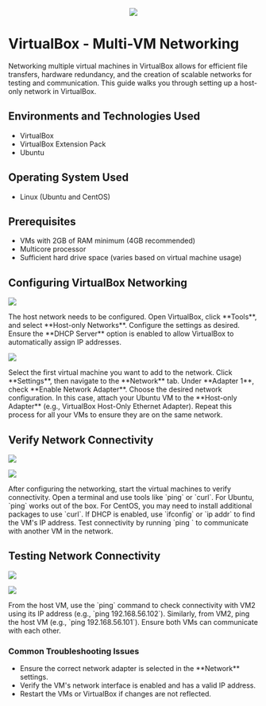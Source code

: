 <p align="center">
<img src="https://i.imgur.com/Aja9D5E.jpeg" />
</p>

<h1>VirtualBox - Multi-VM Networking</h1>
Networking multiple virtual machines in VirtualBox allows for efficient file transfers, hardware redundancy, and the creation of scalable networks for testing and communication. This guide walks you through setting up a host-only network in VirtualBox. <br />

<h2>Environments and Technologies Used</h2>

- VirtualBox  
- VirtualBox Extension Pack  
- Ubuntu  

<h2>Operating System Used</h2>

- Linux (Ubuntu and CentOS)  

<h2>Prerequisites</h2>

- VMs with 2GB of RAM minimum (4GB recommended)  
- Multicore processor  
- Sufficient hard drive space (varies based on virtual machine usage)  

<h2>Configuring VirtualBox Networking</h2>


<p>
<img src="https://i.imgur.com/CaK4ExB.png" />
</p>
<p>
The host network needs to be configured. Open VirtualBox, click **Tools**, and select **Host-only Networks**. Configure the settings as desired. Ensure the **DHCP Server** option is enabled to allow VirtualBox to automatically assign IP addresses.
</p>

<p>
<img src="https://i.imgur.com/DCVpodm.png" />
</p>
<p>
Select the first virtual machine you want to add to the network. Click **Settings**, then navigate to the **Network** tab. Under **Adapter 1**, check **Enable Network Adapter**. Choose the desired network configuration. In this case, attach your Ubuntu VM to the **Host-only Adapter** (e.g., VirtualBox Host-Only Ethernet Adapter). Repeat this process for all your VMs to ensure they are on the same network.
</p>

<h2>Verify Network Connectivity</h2>

<p>
<img src="https://i.imgur.com/1qgXnok.png" />
</p>
<p>
<img src="https://i.imgur.com/yvXBUaA.png" />
</p>
<p>
After configuring the networking, start the virtual machines to verify connectivity. Open a terminal and use tools like `ping` or `curl`. For Ubuntu, `ping` works out of the box. For CentOS, you may need to install additional packages to use `curl`. If DHCP is enabled, use `ifconfig` or `ip addr` to find the VM's IP address. Test connectivity by running `ping <IP address>` to communicate with another VM in the network.
</p>

<h2>Testing Network Connectivity</h2>

<p>
<img src="https://i.imgur.com/P3Rlu7a.png" />
</p>
<p>
<img src="https://i.imgur.com/dhhDA9f.png" />
</p>
<p>
From the host VM, use the `ping` command to check connectivity with VM2 using its IP address (e.g., `ping 192.168.56.102`). Similarly, from VM2, ping the host VM (e.g., `ping 192.168.56.101`). Ensure both VMs can communicate with each other.
</p>

<h3>Common Troubleshooting Issues</h3>
<ul>
  <li>Ensure the correct network adapter is selected in the **Network** settings.</li>
  <li>Verify the VM's network interface is enabled and has a valid IP address.</li>
  <li>Restart the VMs or VirtualBox if changes are not reflected.</li>
</ul>
